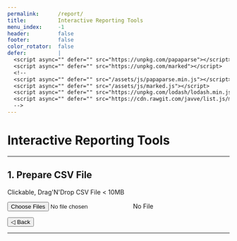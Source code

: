 ```yaml
---
permalink:      /report/
title:          Interactive Reporting Tools
menu_index:     -1
header:         false
footer:         false
color_rotator:  false
defer:          |
  <script async="" defer="" src="https://unpkg.com/papaparse"></script>
  <script async="" defer="" src="https://unpkg.com/marked"></script>
  <!--
  <script async="" defer="" src="/assets/js/papaparse.min.js"></script>
  <script async="" defer="" src="/assets/js/marked.js"></script>
  <script async="" defer="" src="https://unpkg.com/lodash/lodash.min.js"></script>
  <script async="" defer="" src="https://cdn.rawgit.com/javve/list.js/master/dist/list.min.js"></script>
  -->
---
```

# Interactive Reporting Tools[](# '{">":"find","tag":"main","className":"align-center"}')

---
<style>
  #dz_face {
      padding: 1em 2em;
      width: 100%;
      max-width: 100%;
  }
  #dz_face.hover { border-color: #36f; background: #cdf; }
  .step-loading {
    opacity: .3;
    pointer-events: none;
    user-select: none;
  }
  #report ul {
    list-style: none;
    padding: 0;
  }
  #report .list .list{
    border-right: solid 24px transparent;
  }
  #report .list .list:nth-child(even){
    background: #eee;
  }
  #report .list .group{
    margin: 2em 0;
    box-shadow: 0 0 0 1px #999;
    border-left: solid 24px #ccc;
  }
  #report .list .group:nth-child(even){
    xbackground: #ddd;
    xborder-left: solid 24px #333;
  }
  #report p {
    margin: 0 4px;
    text-align: left;
  }
  #report label.group-check,
  #report label.list-check {
    position: absolute;
    cursor: pointer;
    line-height: 0;
    margin-top: -0.5em;
    top: 50%;
    margin-top: 0.25em;
    top: 0;
  }
  .input-control[type=checkbox] + label .input-face,
  .input-control[type=radio] + label .input-face,
  .input-control[type=checkbox] + .input-face,
  .input-control[type=radio] + .input-face{
    margin: 0;
  }
  #report label.group-check { left: -1.25em; }
  #report label.list-check { right: -1.25em; }
  #report input[type=checkbox]:checked + label + ul .list {
    overflow: hidden;
    height: 0;
  }
  #report input[type=checkbox]:checked + label + ul .list:first-child {
    overflow: visible;
    height: auto;
  }
  .Modal.loading #nprogress::after {
    content: 'Please wait...'
  }
  .Modal.loading #nprogress .spinner {
    top: 50%;
    left: 50%;
    right: auto;
    overflow: visible;
  }
  .Modal.loading #nprogress .spinner-icon {
    width: 10em;
    height: 10em;
    border-width: 1em;
    margin: -50%;
    opacity: .5;
  }
</style>

<div class="step hide">
  <h2>1. Prepare CSV File</h2>
  <span>Clickable, Drag'N'Drop CSV File < 10MB</span>
  <p><label>
    <input id="dz_ctrl" class="input-control" type="file" multiple="multiple" accept=".csv" title=""/>
    <span id="dz_face" class="input-face"> No File </span>
  </label></p>
</div>

<div class="step hide">
  <p><label>
    <button class="step-back">◁ Back</button>
  </label></p>
  <div id="report">
    <span class="meta"></span>
    <ul class="list"></ul>
  </div>
</div>

<script>afterLib.push(function(){
  window.step = 0;
  window.goToStep = function(step) {
    if (window.dz) {
      dz.files = (step === 0) ? [] : dz.files;
    }
    var allStep = all('.step'), i = allStep.length;
    while (i--){ addClass(allStep[i], 'hide'); }
    removeClass(allStep[step], 'hide');
  };
  goToStep(step);
  on(all('.step-back'), 'click', function (e) {
    goToStep(--step);
  });

  window.dz = new DropZone(one('#dz_ctrl'), one('#dz_face'));
  on([dz.ctrl, dz.face], 'drop dragover dragend dragleave change', function (e) {
    dz.fileHandler(
      (function (e) {
        e.preventDefault();
        if (e.type === 'dragover') {addClass(dz.face,'hover')} else
        if (e.type === 'dragend') {removeClass(dz.face,'hover')} else
        if (e.type === 'dragleave') {removeClass(dz.face,'hover')} else
        if (e.type === 'drop') {removeClass(dz.face,'hover')}
        return e;
      })(e), /*= EVENT HANDLER =*/
      function (F, C) {
        var r = C.length;
        while (r--) { if (C[r].name == F.name) {
          new Modal({header:'Duplicate', body:'Oh boy, there’s a duplicate file, try renaming first'});
          return;
        }}
        if ( F.size > 10e6 ) {
          new Modal({header:'File too big', body:'MAN~~ try smaller file; max 10MB, okay?'});
          return;
        }
        if ( F.type !== 'text/csv'
          && F.type !== 'text/plain'
          && F.type !== 'application/vnd.ms-excel'
          && F.type !== 'application/vnd.openxmlformats-officedocument.spreadsheetml.sheet'
          && F.type !== '' ) {
          new Modal({header:'Invalid file', body:'only accept CSV file, .txt based file'});
          return;
        }
        window.loadingModal = new Modal({className:'sticky loading',header:'Loading', body:'<div id="nprogress"><div class="spinner" role="spinner"><div class="spinner-icon"></div></div></div>'});
        return true;
      }, /*= BEFORE READ =*/
      function (F, C) {
        window.reportObj = Papa.parse(F.dataTXT, {
          header: true,
          skipEmptyLines: false,
        });

        var firstK = reportObj.meta.fields[0];
        window.reportGObj = (reportObj.data[0][firstK] === '') ? [] : false;

        if (!!reportGObj) {
          reportObj.data.forEach( function(rowCSV, index, array){
            if (rowCSV[firstK] === '') {
              var t = {
                meta:{length:0},
                data:[]
              };
              reportGObj.push(t);
            } else if (reportGObj.length > 0) {
              reportGObj[reportGObj.length-1].meta.length++;
              reportGObj[reportGObj.length-1].data.push(rowCSV);
            }
          });
        }

        goToStep(++step);

        loadingModal.close();
        one('#report .meta').innerHTML = `
        This is ${(!!reportGObj) ? '' : 'not '}a Grouped Report ${(!!reportGObj) ? '(containing '+ reportGObj.length +' group(s)) ' : ''}
        `;
        one('#report .list').innerHTML = '';
        var listHTML = one('#report .list').innerHTML;

        var smartlink = function(str){
          return ( marked(`<${str}>`).includes('<a href="') && str.includes('@')) ? `<${str}>`: str;
        };

        var limit = qs2obj.limit * 1 || 100;

        if (!!reportGObj) {
          reportGObj.forEach(function(grp, gi, ga){
            if (gi < limit){
              listHTML += `<li class="group group-${gi}">`;
              listHTML += `<input id= "group_${gi}" class="input-control" type="checkbox"/>`;
              listHTML += `<label for="group_${gi}" class="group-check"><span class="input-face"></span></label>`;
              listHTML += '<ul>';
              grp.data.forEach(function(obj, ri, ra){
                if (ri < limit){
                  listHTML += `<li class="clearfix list list-${ri}">`;
                  listHTML += `<input id= "group_${gi}_${ri}" class="input-control" type="checkbox"/>`;
                  listHTML += `<label for="group_${gi}_${ri}" class="list-check"><span class="input-face"></span></label>`;
                  for (var key in obj) { if (obj.hasOwnProperty(key)) {
                    var t = `${marked('**'+key+'** : '+smartlink(obj[key]))}`;
                    listHTML += t.split('href=').join('target="_blank" href=');
                  }}
                  listHTML += '</li>';
                }
              });
              listHTML += '</ul></li>';
            }
          });
        } else {
          reportObj.data.forEach(function(obj, ri, ra){
            if (ri < limit){
              listHTML += `<li class="clearfix list list-${ri}">`;
              listHTML += `<input id= "list_${ri}" class="input-control" type="checkbox"/>`;
              listHTML += `<label for="list_${ri}" class="list-check"><span class="input-face"></span></label>`;
              for (var key in obj) { if (obj.hasOwnProperty(key)) {
                var t = `${marked('**'+key+'** : '+smartlink(obj[key]))}`;
                listHTML += t.split('href=').join('target="_blank" href=');
              }}
              listHTML += '</li>';
            }
          });
        }
        one('#report .list').innerHTML = listHTML;

        /*
        reportObj.meta.fields;
        
        if (dz.face.innerHTML.indexOf('</div>')<0) { dz.face.innerHTML = '' }
        dz.face.innerHTML+= '<div title="' + F.name + '"> • ' + F.name + '</div>';
        */
      } /*= AFTER READ =*/
    );
  });
});</script>
---
